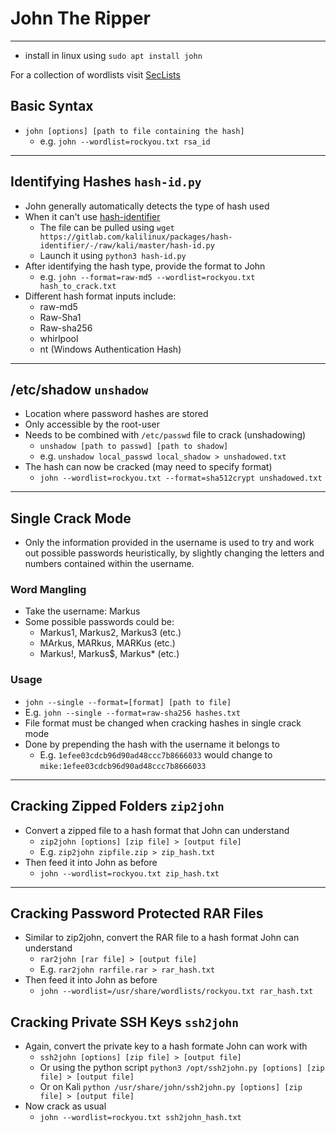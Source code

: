 # John The Ripper
---
- install in linux using `sudo apt install john`

For a collection of wordlists visit [SecLists](https://github.com/danielmiessler/SecLists)

## Basic Syntax
- `john [options] [path to file containing the hash]`
  - e.g. `john --wordlist=rockyou.txt rsa_id`
---
## Identifying Hashes `hash-id.py`
- John generally automatically detects the type of hash used
- When it can't use [hash-identifier](https://gitlab.com/kalilinux/packages/hash-identifier/-/tree/kali/master)
  - The file can be pulled using `wget https://gitlab.com/kalilinux/packages/hash-identifier/-/raw/kali/master/hash-id.py`
  - Launch it using `python3 hash-id.py`
- After identifying the hash type, provide the format to John
  - e.g. `john --format=raw-md5 --wordlist=rockyou.txt hash_to_crack.txt`
- Different hash format inputs include:
  - raw-md5
  - Raw-Sha1
  - Raw-sha256
  - whirlpool
  - nt (Windows Authentication Hash)
---
## /etc/shadow `unshadow`
- Location where password hashes are stored
- Only accessible by the root-user
- Needs to be combined with `/etc/passwd` file to crack (unshadowing)
  - `unshadow [path to passwd] [path to shadow]`
  - e.g. `unshadow local_passwd local_shadow > unshadowed.txt`
- The hash can now be cracked (may need to specify format)
  - `john --wordlist=rockyou.txt --format=sha512crypt unshadowed.txt`
---
## Single Crack Mode
- Only the information provided in the username is used to try and work out possible passwords heuristically, by slightly changing the letters and numbers contained within the username.

### Word Mangling
- Take the username: Markus
- Some possible passwords could be:
  - Markus1, Markus2, Markus3 (etc.)
  - MArkus, MARkus, MARKus (etc.)
  - Markus!, Markus$, Markus* (etc.)

### Usage
- `john --single --format=[format] [path to file]`
 - E.g. `john --single --format=raw-sha256 hashes.txt`
- File format must be changed when cracking hashes in single crack mode
- Done by prepending the hash with the username it belongs to
  - E.g. `1efee03cdcb96d90ad48ccc7b8666033` would change to `mike:1efee03cdcb96d90ad48ccc7b8666033`
---
## Cracking Zipped Folders `zip2john`
- Convert a zipped file to a hash format that John can understand
  - `zip2john [options] [zip file] > [output file]`
  - E.g. `zip2john zipfile.zip > zip_hash.txt`
- Then feed it into John as before
  - `john --wordlist=rockyou.txt zip_hash.txt`
---
## Cracking Password Protected RAR Files
- Similar to zip2john, convert the RAR file to a hash format John can understand
  - `rar2john [rar file] > [output file]`
  - E.g. `rar2john rarfile.rar > rar_hash.txt`
- Then feed it into John as before
  - `john --wordlist=/usr/share/wordlists/rockyou.txt rar_hash.txt`

## Cracking Private SSH Keys `ssh2john`
- Again, convert the private key to a hash formate John can work with
  - `ssh2john [options] [zip file] > [output file]` 
  - Or using the python script `python3 /opt/ssh2john.py [options] [zip file] > [output file]` 
  - Or on Kali `python /usr/share/john/ssh2john.py [options] [zip file] > [output file]`
- Now crack as usual
  - `john --wordlist=rockyou.txt ssh2john_hash.txt`

